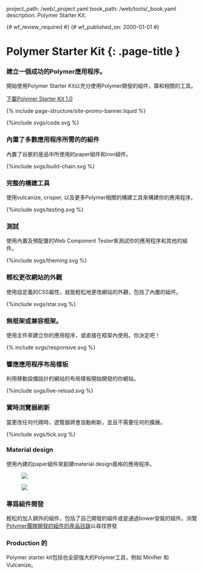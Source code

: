 project_path: /web/_project.yaml
book_path: /web/tools/_book.yaml
description: Polymer Starter Kit.

{# wf_review_required #}
{# wf_published_on: 2000-01-01 #}

# Polymer Starter Kit {: .page-title }




<div class="wf-subheading">
  <div class="page-content mdl-typography--text-center mdl-grid">
    <div class="mdl-cell mdl-cell--1-col"></div>
    <div class="mdl-cell mdl-cell--10-col">
      <h3>建立一個成功的Polymer應用程序。</h3>
      <p>
        開始使用Polymer Starter Kit以充分使用Polymer開發的組件，庫和相關的工具。
      </p>
      <a class="mdl-button mdl-js-button mdl-button--raised" href="https://github.com/polymerelements/polymer-starter-kit/releases">下載Polymer Starter Kit 1.0</a>
    </div>
    <div class="mdl-cell mdl-cell--1-col"></div>
  </div>
</div>

{% include page-structure/site-promo-banner.liquid %}

<div class="page-content">
  <div class="mdl-grid mdl-typography--text-center">
    <div class="mdl-cell mdl-cell--4-col">
      <div class="icon">
        {%include svgs/code.svg %}
      </div>
      <h3 class="mdl-typography--title">內置了多數應用程序所需的的組件</h3>
      <p>內置了谷歌的産品中所使用的paper組件和iron組件。</p>
    </div>
    <div class="mdl-cell mdl-cell--4-col">
      <div class="icon">
        {%include svgs/build-chain.svg %}
      </div>
      <h3 class="mdl-typography--title">完整的構建工具</h3>
      <p>使用vulcanize, crisper, 以及更多Polymer相關的構建工具來構建你的應用程序。</p>
    </div>
    <div class="mdl-cell mdl-cell--4-col">
      <div class="icon">
        {%include svgs/testing.svg %}
      </div>
      <h3 class="mdl-typography--title">測試</h3>
      <p>使用內置及預配置的Web Component Tester來測試你的應用程序和其他的組件。</p>
    </div>
    <div class="mdl-cell mdl-cell--4-col">
      <div class="icon">
        {%include svgs/theming.svg %}
      </div>
      <h3 class="mdl-typography--title">輕松更改網站的外觀</h3>
      <p>使用自定義的CSS屬性，就能輕松地更改網站的外觀，包括了內置的組件。</p>
    </div>
    <div class="mdl-cell mdl-cell--4-col">
      <div class="icon">
        {%include svgs/star.svg %}
      </div>
      <h3 class="mdl-typography--title">無框架或兼容框架。                                                                                                                                                                                   </h3>
      <p>使用主件來建立你的應用程序，或直接在框架內使用。你決定吧！</p>
    </div>
    <div class="mdl-cell mdl-cell--4-col">
      <div class="icon">
        {% include svgs/responsive.svg %}
      </div>
      <h3 class="mdl-typography--title">響應應用程序布局樣板</h3>
      <p>利用移動設備設計的網站的布局樣板開始開發的你網站。</p>
    </div>
    <div class="mdl-cell mdl-cell--4-col">
      <div class="icon">
        {%include svgs/live-reload.svg %}
      </div>
      <h3 class="mdl-typography--title">實時浏覽器刷新</h3>
      <p>當更改任何代碼時，遊覽器將會自動刷新，並且不需要任何的擴展。</p>
    </div>
    <div class="mdl-cell mdl-cell--4-col">
      <div class="icon">
        {%include svgs/tick.svg %}
      </div>
      <h3 class="mdl-typography--title">Material design</h3>
      <p>使用內建的paper組件來創建material design風格的應用程序。</p>
    </div>
  </div>


  <div class="mdl-grid">
    <figure class="mdl-cell mdl-cell--6-col">
      <img src="../imgs/psk-desktop.png">
    </figure>
    <figure class="mdl-cell mdl-cell--6-col">
      <img src="../imgs/psk-mobile.png">
    </figure>
  </div>

  <div class="mdl-grid">
    <div class="mdl-cell mdl-cell--6-col">
      <h3 class="mdl-typography--headline">專爲組件開發</h3>
      <p>輕松的加入額外的組件，包括了自己開發的組件或是通過bower安裝的組件。浏覽<a href="https://elements.polymer-project.org">Polymer團隊開發的組件的産品目錄</a>以尋找啓發</p>
    </div>
    <div class="mdl-cell mdl-cell--6-col">
      <h3 class="mdl-typography--headline">Production 的</h3>
      <p>Polymer starter kit包括也全部強大的Polymer工具，例如 Minifier 和 Vulcanize。</p>
    </div>
  </div>
</div>

